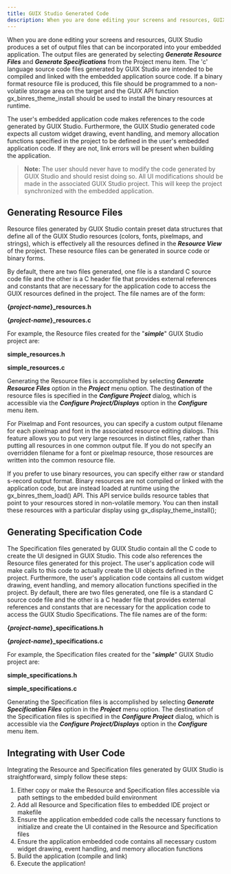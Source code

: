 ```yaml
---
title: GUIX Studio Generated Code
description: When you are done editing your screens and resources, GUIX Studio produces a set of output files that can be incorporated into your embedded application.
---
```


When you are done editing your screens and resources, GUIX Studio produces a set of output files that can be incorporated into your embedded application. The output files are generated by selecting ***Generate Resource Files*** and ***Generate Specifications*** from the Project menu item. The 'c' language source code files generated by GUIX Studio are intended to be compiled and linked with the embedded application source code. If a binary format resource file is produced, this file should be programmed to a non-volatile storage area on the target and the GUIX API function gx_binres_theme_install should be used to install the binary resources at runtime.

The user's embedded application code makes references to the code generated by GUIX Studio. Furthermore, the GUIX Studio generated code expects all custom widget drawing, event handling, and memory allocation functions specified in the project to be defined in the user's embedded application code. If they are not, link errors will be present when building the application.

> **Note:** The user should never have to modify the code generated by GUIX Studio and should resist doing so. All UI modifications should be made in the associated GUIX Studio project. This will keep the project synchronized with the embedded application.

## Generating Resource Files

Resource files generated by GUIX Studio contain preset data structures that define all of the GUIX Studio resources (colors, fonts, pixelmaps, and strings), which is effectively all the resources defined in the ***Resource View*** of the project. These resource files can be generated in source code or binary forms.

By default, there are two files generated, one file is a standard C source code file and the other is a C header file that provides external references and constants that are necessary for the application code to access the GUIX resources defined in the project. The file names are of the form:

**{*project-name*}_resources.h**

**{*project-name*}_resources.c**

For example, the Resource files created for the "***simple***" GUIX Studio project are:

**simple_resources.h**

**simple_resources.c**

Generating the Resource files is accomplished by selecting ***Generate Resource Files*** option in the ***Project*** menu option. The destination of the resource files is specified in the ***Configure Project*** dialog, which is accessible via the ***Configure Project/Displays*** option in the ***Configure*** menu item.

For Pixelmap and Font resources, you can specify a custom output filename for each pixelmap and font in the associated resource editing dialogs. This feature allows you to put very large resources in distinct files, rather than putting all resources in one common output file. If you do not specify an overridden filename for a font or pixelmap resource, those resources are written into the common
resource file.

If you prefer to use binary resources, you can specify either raw or standard s-record output format. Binary resources are not compiled or linked with the application code, but are instead loaded at runtime using the gx_binres_them_load() API. This API service builds resource tables that point to your resources stored in non-volatile memory. You can then install these resources with a particular display using gx_display_theme_install();

## Generating Specification Code

The Specification files generated by GUIX Studio contain all the C code to create the UI designed in GUIX Studio. This code also references the Resource files generated for this project. The user's application code will make calls to this code to actually create the UI objects defined in the project. Furthermore, the user's application code contains all custom widget drawing, event handling, and memory allocation functions specified in the project. By default, there are two files generated, one file is a standard C source code file and the other is a C header file that provides external references and constants that are necessary for the application code to access the 
GUIX Studio Specifications. The file names are of the form:

**{*project-name*}_specifications.h**

**{*project-name*}_specifications.c**

For example, the Specification files created for the "***simple***" GUIX Studio project are:

**simple_specifications.h**

**simple_specifications.c**

Generating the Specification files is accomplished by selecting ***Generate Specification Files*** option in the ***Project*** menu option. The destination of the Specification files is specified in the ***Configure Project*** dialog, which is accessible via the ***Configure Project/Displays*** option in the ***Configure*** menu item.

## Integrating with User Code

Integrating the Resource and Specification files generated by GUIX Studio is straightforward, simply follow these steps:

1. Either copy or make the Resource and Specification files accessible via path settings to the embedded build environment
2. Add all Resource and Specification files to embedded IDE project or makefile
3. Ensure the application embedded code calls the necessary functions to initialize and create the UI contained in the Resource and Specification files
4. Ensure the application embedded code contains all necessary custom widget drawing, event handling, and memory allocation functions
5. Build the application (compile and link)
6. Execute the application!